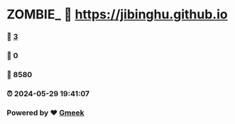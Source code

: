 # ZOMBIE_ :link: https://jibinghu.github.io 
### :page_facing_up: [3](https://jibinghu.github.io/tag.html) 
### :speech_balloon: 0 
### :hibiscus: 8580 
### :alarm_clock: 2024-05-29 19:41:07 
### Powered by :heart: [Gmeek](https://github.com/Meekdai/Gmeek)

